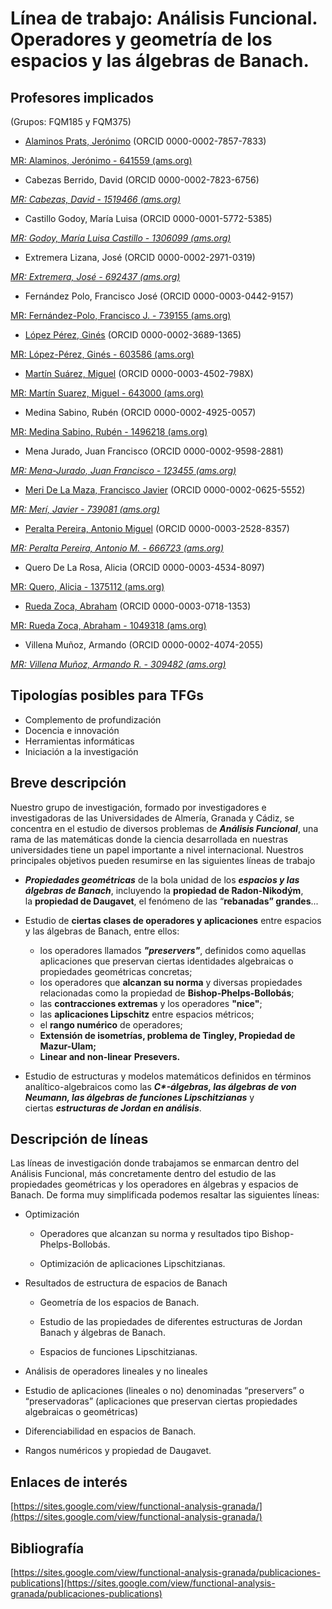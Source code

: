 # Línea de trabajo: Análisis Funcional. Operadores y geometría de los espacios y las álgebras de Banach.

## <span id="anchor"></span>Profesores implicados

(Grupos: FQM185 y FQM375)

- [Alaminos Prats, Jerónimo](https://www.ugr.es/\~alaminos/) (ORCID 0000-0002-7857-7833)

[MR: Alaminos, Jerónimo - 641559
(ams.org)](https://mathscinet.ams.org/mathscinet/search/author.html?mrauthid=641559)

- Cabezas Berrido, David (ORCID 0000-0002-7823-6756)

[*MR: Cabezas, David - 1519466
(ams.org)*](https://mathscinet.ams.org/mathscinet/search/author.html?mrauthid=1519466)

- Castillo Godoy, María Luisa (ORCID 0000-0001-5772-5385)

[*MR: Godoy, María Luisa Castillo - 1306099
(ams.org)*](https://mathscinet.ams.org/mathscinet/search/author.html?mrauthid=1306099)

- Extremera Lizana, José (ORCID 0000-0002-2971-0319)

[*MR: Extremera, José - 692437
(ams.org)*](https://mathscinet.ams.org/mathscinet/search/author.html?mrauthid=692437)

- Fernández Polo, Francisco José (ORCID 0000-0003-0442-9157)

[MR: Fernández-Polo, Francisco J. - 739155
(ams.org)](https://mathscinet.ams.org/mathscinet/search/author.html?mrauthid=739155)

- [López Pérez, Ginés](https://wpd.ugr.es/\~glopezp/) (ORCID 0000-0002-3689-1365)

[MR: López-Pérez, Ginés - 603586
(ams.org)](https://mathscinet.ams.org/mathscinet/search/author.html?mrauthid=603586)

- [Martín Suárez, Miguel](https://www.ugr.es/\~mmartins/) (ORCID 0000-0003-4502-798X)

[MR: Martín Suarez, Miguel - 643000
(ams.org)](https://mathscinet.ams.org/mathscinet/search/author.html?mrauthid=643000)

- Medina Sabino, Rubén (ORCID 0000-0002-4925-0057)

[MR: Medina Sabino, Rubén - 1496218
(ams.org)](https://mathscinet.ams.org/mathscinet/search/author.html?mrauthid=1496218)

- Mena Jurado, Juan Francisco (ORCID 0000-0002-9598-2881)

[*MR: Mena-Jurado, Juan Francisco - 123455
(ams.org)*](https://mathscinet.ams.org/mathscinet/search/author.html?mrauthid=123455)

- [Meri De La Maza, Francisco Javier](http://www.ugr.es/\~jmeri) (ORCID 0000-0002-0625-5552)

[*MR: Merí, Javier - 739081
(ams.org)*](https://mathscinet.ams.org/mathscinet/search/author.html?mrauthid=739081)

- [Peralta Pereira, Antonio Miguel](http://www.ugr.es/\~aperalta) (ORCID 0000-0003-2528-8357)

[*MR: Peralta Pereira, Antonio M. - 666723
(ams.org)*](https://mathscinet.ams.org/mathscinet/search/author.html?mrauthid=666723)

- Quero De La Rosa, Alicia (ORCID 0000-0003-4534-8097)

[MR: Quero, Alicia - 1375112
(ams.org)](https://mathscinet.ams.org/mathscinet/search/author.html?mrauthid=1375112)

- [Rueda Zoca, Abraham](https://arzwordpresscomblog.wordpress.com/) (ORCID 0000-0003-0718-1353)

[MR: Rueda Zoca, Abraham - 1049318
(ams.org)](https://mathscinet.ams.org/mathscinet/search/author.html?mrauthid=1049318)

- Villena Muñoz, Armando (ORCID 0000-0002-4074-2055)

[*MR: Villena Muñoz, Armando R. - 309482
(ams.org)*](https://mathscinet.ams.org/mathscinet/search/author.html?mrauthid=309482)

## <span id="anchor-1"></span>Tipologías posibles para TFGs

-   Complemento de profundización
-   Docencia e innovación
-   Herramientas informáticas
-   Iniciación a la investigación

## <span id="anchor-2"></span>Breve descripción

Nuestro grupo de investigación, formado por investigadores e
investigadoras de las Universidades de Almería, Granada y Cádiz, se concentra en el estudio de diversos problemas de ***Análisis Funcional***, una rama de las matemáticas donde la ciencia desarrollada en nuestras universidades tiene un papel importante a nivel internacional. Nuestros principales objetivos pueden resumirse en las siguientes líneas de trabajo

-   ***Propiedades geométricas*** de la bola unidad de los ***espacios y las álgebras de Banach***, incluyendo la **propiedad de Radon-Nikodým**, la **propiedad de Daugavet**, el fenómeno de las “**rebanadas” grandes**...

-   Estudio de **ciertas clases de operadores y aplicaciones** entre espacios y las álgebras de Banach, entre ellos: 

    -   los operadores llamados ***"preservers"***, definidos como aquellas aplicaciones que preservan ciertas identidades algebraicas o propiedades geométricas concretas; 
    -   los operadores que **alcanzan su norma** y diversas propiedades relacionadas como la propiedad de **Bishop-Phelps-Bollobás**;
    -   las **contracciones extremas** y los operadores **"nice"**;
    -   las **aplicaciones Lipschitz** entre espacios métricos;
    -   el **rango numérico** de operadores;
    -   **Extensión de isometrías, problema de Tingley, Propiedad de Mazur-Ulam;**
    -   **Linear and non-linear** **Presevers.**

-   Estudio de estructuras y modelos matemáticos definidos en términos analítico-algebraicos como las ***C\*-álgebras, las álgebras de von Neumann, las álgebras de funciones Lipschitzianas*** y ciertas ***estructuras de Jordan en análisis***.   

## Descripción de líneas

Las líneas de investigación donde trabajamos se enmarcan dentro del Análisis Funcional, más concretamente dentro del estudio de las propiedades geométricas y los operadores en álgebras y espacios de Banach. De forma muy simplificada podemos resaltar las siguientes líneas:

- Optimización

	-   Operadores que alcanzan su norma y resultados tipo Bishop-Phelps-Bollobás.


	-   Optimización de aplicaciones Lipschitzianas.

- Resultados de estructura de espacios de Banach

	-   Geometría de los espacios de Banach.



	-   Estudio de las propiedades de diferentes estructuras de Jordan Banach y álgebras de Banach.


	-   Espacios de funciones Lipschitzianas.

- Análisis de operadores lineales y no lineales

- Estudio de aplicaciones (lineales o no) denominadas “preservers” o “preservadoras” (aplicaciones que preservan ciertas propiedades algebraicas o geométricas)

- Diferenciabilidad en espacios de Banach.

- Rangos numéricos y propiedad de Daugavet.

## Enlaces de interés

[https://sites.google.com/view/functional-analysis-granada/](https://sites.google.com/view/functional-analysis-granada/)

## <span id="anchor-5"></span>Bibliografía

[https://sites.google.com/view/functional-analysis-granada/publicaciones-publications](https://sites.google.com/view/functional-analysis-granada/publicaciones-publications)
